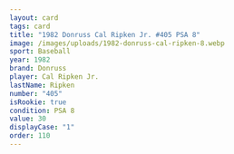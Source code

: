 ```yaml
---
layout: card
tags: card
title: "1982 Donruss Cal Ripken Jr. #405 PSA 8"
image: /images/uploads/1982-donruss-cal-ripken-8.webp
sport: Baseball
year: 1982
brand: Donruss
player: Cal Ripken Jr.
lastName: Ripken
number: "405"
isRookie: true
condition: PSA 8
value: 30
displayCase: "1"
order: 110
---
```

